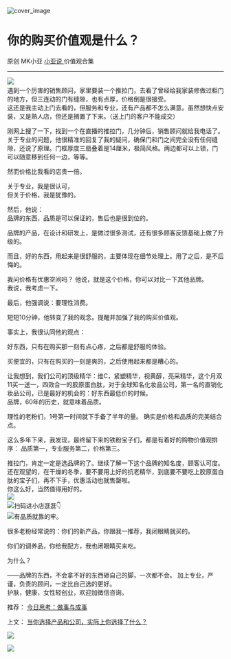 ![cover_image](https://mmbiz.qpic.cn/mmbiz_jpg/A8SKDch4cJHal4D1Wxe1Dia3Nia6sft5AAKsqtRva0Cm2xmOdMYnI6icg3vF1aCoKY7ajJiacpIXum8iciamG1xAg8nQ/0?wx_fmt=jpeg)

#  你的购买价值观是什么？

原创  MK小亚  [ 小亚说 ](https://mp.weixin.qq.com/mp/appmsgalbum?__biz=MzUxNDAwNTk0MQ==&action=getalbum&album_id=2659127669585952771#wechat_redirect) 价值观合集

__ _ _ _ _

![](https://mmbiz.qpic.cn/mmbiz_jpg/A8SKDch4cJHal4D1Wxe1Dia3Nia6sft5AA9CMc0dL2VNaFfJPWDeeQQsavic653wIMNP56jRL9Uics39CbK1VmL3Jw/640?wx_fmt=jpeg)
​  
遇到一个厉害的销售顾问，家里要装一个推拉门，去看了曾经给我家装修做过柜门的地方，但三连动的门有缝隙，也有点厚，价格倒是很接受。  
这还是我主动上门去看的，但服务和专业，还有产品都不怎么满意。虽然想快点安装，又是熟人店，但还是搁置了下来。（送上门的客户不能成交）  
  
刚网上搜了一下，找到一个在直播的推拉门，几分钟后，销售顾问就给我电话了。  
关于专业的问题，他很精准的回复了我的疑问，确保门和门之间完全没有任何缝隙，还说了原理。门框厚度三扇叠着是14厘米，极简风格。两边都可以上锁，门可以随意移到任何一边，等等。  
  
然而价格比我看的店贵一倍。  
  
关于专业，我是很认可，  
但关于价格，我是犹豫的。  
  
然后，他说：  
品牌的东西，品质是可以保证的，售后也是很到位的。  
  
品牌的产品，在设计和研发上，是做过很多测试，还有很多顾客反馈基础上做了升级的。  
  
而且，好的东西，用起来是很舒服的，主要体现在细节处理上。用了之后，是不后悔的。  
  
我问价格有优惠空间吗？  他说，就是这个价格，你可以对比一下其他品牌。  
我说，我考虑一下。  
  
最后，他强调说：要理性消费。  
  
短短10分钟，他转变了我的观念。提醒并加强了我的购买价值观。  
  
事实上，我很认同他的观点：  
  
好东西，只有在购买那一刻有点心疼，之后都是舒服的体验。  
  
买便宜的，只有在购买的一刻是爽的，之后使用起来都是糟心的。  
  
让我想到，我们公司的顶级精华：维C，紧塑精华，视黄醇，亮采精华，这个月双11买一送一，四效合一的胶原蛋白肽，对于全球知名化妆品公司，第一名的直销化妆品公司，已是最好的机会的：好东西最低价的时候。  
品牌，60年的历史，就意味着品质。  
  
理性的老粉们，1号第一时间就下手备了半年的量。  确实是价格和品质的完美结合点。  
  
这么多年下来，我发现，最终留下来的铁粉宝子们，都是有着好的购物价值观排序：  品质第一，专业服务第二，价格第三。  
  
推拉门，肯定一定是选品牌的了。继续了解一下这个品牌的知名度，顾客认可度。  
还在观望的，在干燥的冬季，要不要用上好的抗老精华，到底要不要吃上胶原蛋白肽的宝子们，再不下手，优惠活动也就售罄啦。  
你这么好，当然值得用好的。  
![](https://mmbiz.qpic.cn/mmbiz_jpg/A8SKDch4cJHal4D1Wxe1Dia3Nia6sft5AAYGf1pqJeFCIbicaPBr649hMib1FKTgAkHwsHaZeCbhLgj2xEXsUnoufg/640?wx_fmt=jpeg)
​  
![](https://mmbiz.qpic.cn/mmbiz_jpg/A8SKDch4cJHal4D1Wxe1Dia3Nia6sft5AAhyg509DNX1sBibEEeQudryMAAzZCnJu4uCBYXGLAr3LKyxKhkWfxVvQ/640?wx_fmt=jpeg)
​  扫码进小店逛逛👇  
![](https://mmbiz.qpic.cn/mmbiz_jpg/A8SKDch4cJHal4D1Wxe1Dia3Nia6sft5AAiac06N5mVRZy13JlbfERsgdicaeZO6jt1P7DcXJTg4AnSnwmlaMiaczDg/640?wx_fmt=jpeg)
​  有品质就靠的牢。  
  
很多老粉经常说的：你们的新产品，你跟我一推荐，我闭眼睛就买的。  
  
你们的调养品，你给我配方，我也闭眼睛买来吃。  
  
为什么？  
  
——品牌的东西，不会拿不好的东西砸自己的脚，一次都不会。  加上专业，严谨，负责的顾问，一定比自己选的更好。  
护肤，健康，女性轻创业，欢迎加微信咨询。  
  

推荐： [ 今日思考：做事与成事
](https://mp.weixin.qq.com/s?__biz=MzUxNDAwNTk0MQ==&mid=2247484838&idx=1&sn=4e629883e76f6dd9bc00d1777fe41c78&scene=21#wechat_redirect)  

上文： [ 当你选择产品和公司，实际上你选择了什么？
](https://mp.weixin.qq.com/s?__biz=MzUxNDAwNTk0MQ==&mid=2247484991&idx=1&sn=85b2a656ad85db2cfeba7d41cbd1378f&scene=21#wechat_redirect)

![](https://mmbiz.qpic.cn/mmbiz_gif/b96CibCt70iaZ7Bia3Wm91cEuWhERXfCYjTia9tf7aMjVBNRETSa2NpGjCV6tyNvgCLos8LBgwEgxcwaIw8zdOsG7A/640?wx_fmt=gif)

![](https://mmbiz.qpic.cn/mmbiz_jpg/A8SKDch4cJEicCnqTxiatgGquhIicZ1wJ1Dth5YOOzoYV7U4N3HmiaO0vVAzjOpBVdtF0gnL632Fc7HqiaDmgveQDEw/640?wx_fmt=jpeg)
